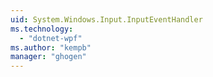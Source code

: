 ```yaml
---
uid: System.Windows.Input.InputEventHandler
ms.technology: 
  - "dotnet-wpf"
ms.author: "kempb"
manager: "ghogen"
---
```

